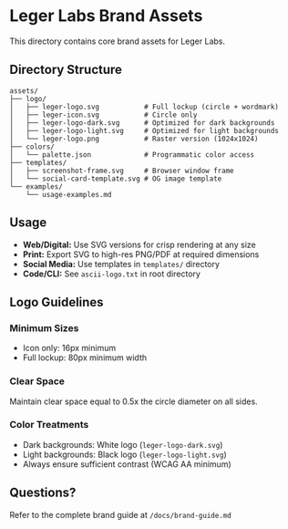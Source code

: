 # Leger Labs Brand Assets

This directory contains core brand assets for Leger Labs.

## Directory Structure
```
assets/
├── logo/
│   ├── leger-logo.svg           # Full lockup (circle + wordmark)
│   ├── leger-icon.svg           # Circle only
│   ├── leger-logo-dark.svg      # Optimized for dark backgrounds
│   ├── leger-logo-light.svg     # Optimized for light backgrounds
│   └── leger-logo.png           # Raster version (1024x1024)
├── colors/
│   └── palette.json             # Programmatic color access
├── templates/
│   ├── screenshot-frame.svg     # Browser window frame
│   └── social-card-template.svg # OG image template
└── examples/
    └── usage-examples.md
```

## Usage

- **Web/Digital:** Use SVG versions for crisp rendering at any size
- **Print:** Export SVG to high-res PNG/PDF at required dimensions
- **Social Media:** Use templates in `templates/` directory
- **Code/CLI:** See `ascii-logo.txt` in root directory

## Logo Guidelines

### Minimum Sizes
- Icon only: 16px minimum
- Full lockup: 80px minimum width

### Clear Space
Maintain clear space equal to 0.5x the circle diameter on all sides.

### Color Treatments
- Dark backgrounds: White logo (`leger-logo-dark.svg`)
- Light backgrounds: Black logo (`leger-logo-light.svg`)
- Always ensure sufficient contrast (WCAG AA minimum)

## Questions?

Refer to the complete brand guide at `/docs/brand-guide.md`
